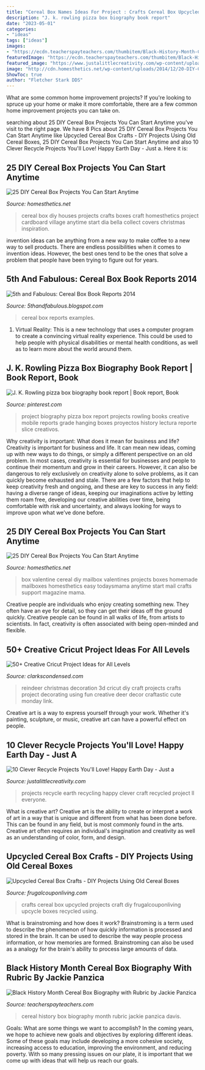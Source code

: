 ```yaml
---
title: "Cereal Box Names Ideas For Project : Crafts Cereal Box Upcycled Projects Craft Diy Frugalcouponliving Upcycle Boxes Recycled Using"
description: "J. k. rowling pizza box biography book report"
date: "2023-05-01"
categories:
- "ideas"
tags: ["ideas"]
images:
- "https://ecdn.teacherspayteachers.com/thumbitem/Black-History-Month-Cereal-Box-Biography-with-Rubric-1500875401/original-526519-3.jpg"
featuredImage: "https://ecdn.teacherspayteachers.com/thumbitem/Black-History-Month-Cereal-Box-Biography-with-Rubric-1500875401/original-526519-3.jpg"
featured_image: "https://www.justalittlecreativity.com/wp-content/uploads/2016/04/10CleverRecycleProjects.jpg"
image: "http://cdn.homesthetics.net/wp-content/uploads/2014/12/20-DIY-Cereal-Box-Crafts-Projects-hometshtics-5.jpg"
ShowToc: true
author: "Fletcher Stark DDS"
---
```



What are some common home improvement projects?
If you're looking to spruce up your home or make it more comfortable, there are a few common home improvement projects you can take on.

	

		
searching about 25 DIY Cereal Box Projects You Can Start Anytime you've visit to the right page. We have 8 Pics about 25 DIY Cereal Box Projects You Can Start Anytime like Upcycled Cereal Box Crafts - DIY Projects Using Old Cereal Boxes, 25 DIY Cereal Box Projects You Can Start Anytime and also 10 Clever Recycle Projects You&#039;ll Love! Happy Earth Day - Just a. Here it is:
		
    
## 25 DIY Cereal Box Projects You Can Start Anytime

<img loading=lazy src="http://cdn.homesthetics.net/wp-content/uploads/2014/12/20-DIY-Cereal-Box-Crafts-Projects-hometshtics-5.jpg" onerror="this.onerror=null;this.src='https://tse3.mm.bing.net/th?id=OIP.soywhL8aEhUQcAukcl6bcwHaLQ&amp;pid=15.1';" alt="25 DIY Cereal Box Projects You Can Start Anytime">

_Source: homesthetics.net_

>cereal box diy houses projects crafts boxes craft homesthetics project cardboard village anytime start dia bella collect covers christmas inspiration. 

	

invention ideas can be anything from a new way to make coffee to a new way to sell products. There are endless possibilities when it comes to invention ideas. However, the best ones tend to be the ones that solve a problem that people have been trying to figure out for years.

    
## 5th And Fabulous: Cereal Box Book Reports 2014

<img loading=lazy src="http://1.bp.blogspot.com/-R1W9ssoClg4/VDtAK6d1u-I/AAAAAAAACRU/xPl8fZUYIwo/s1600/DSC06925.JPG" onerror="this.onerror=null;this.src='https://tse3.mm.bing.net/th?id=OIP.il9EYX6358YNNQQF1hLyNAHaFj&amp;pid=15.1';" alt="5th and Fabulous: Cereal Box Book Reports 2014">

_Source: 5thandfabulous.blogspot.com_

>cereal box reports examples. 

	

1. Virtual Reality: This is a new technology that uses a computer program to create a convincing virtual reality experience. This could be used to help people with physical disabilities or mental health conditions, as well as to learn more about the world around them. 

    
## J. K. Rowling Pizza Box Biography Book Report | Book Report, Book

<img loading=lazy src="https://i.pinimg.com/736x/11/b2/7a/11b27ae8bcae8bb8ef999f1bf1f8f9dd--biography-project-biography-books.jpg" onerror="this.onerror=null;this.src='https://tse4.mm.bing.net/th?id=OIP.aJlHKE3JhyxBCz_kpNnblgHaJ4&amp;pid=15.1';" alt="J. K. Rowling pizza box biography book report | Book report, Book">

_Source: pinterest.com_

>project biography pizza box report projects rowling books creative mobile reports grade hanging boxes proyectos history lectura reporte slice creativos. 

	

Why creativity is important: What does it mean for business and life?
Creativity is important for business and life. It can mean new ideas, coming up with new ways to do things, or simply a different perspective on an old problem. In most cases, creativity is essential for businesses and people to continue their momentum and grow in their careers. However, it can also be dangerous to rely exclusively on creativity alone to solve problems, as it can quickly become exhausted and stale. There are a few factors that help to keep creativity fresh and ongoing, and these are key to success in any field: having a diverse range of ideas, keeping our imaginations active by letting them roam free, developing our creative abilities over time, being comfortable with risk and uncertainty, and always looking for ways to improve upon what we’ve done before.

    
## 25 DIY Cereal Box Projects You Can Start Anytime

<img loading=lazy src="http://cdn.homesthetics.net/wp-content/uploads/2014/12/Desktop20.jpg" onerror="this.onerror=null;this.src='https://tse1.mm.bing.net/th?id=OIP.a13flrhKTdKIZqL-uYsdWQHaEo&amp;pid=15.1';" alt="25 DIY Cereal Box Projects You Can Start Anytime">

_Source: homesthetics.net_

>box valentine cereal diy mailbox valentines projects boxes homemade mailboxes homesthetics easy todaysmama anytime start mail crafts support magazine mama. 

	

Creative people are individuals who enjoy creating something new. They often have an eye for detail, so they can get their ideas off the ground quickly. Creative people can be found in all walks of life, from artists to scientists. In fact, creativity is often associated with being open-minded and flexible.

    
## 50+ Creative Cricut Project Ideas For All Levels

<img loading=lazy src="https://www.clarkscondensed.com/wp-content/uploads/2017/01/3D-Reindeer-Decoration-1-667x1000.jpg" onerror="this.onerror=null;this.src='https://tse2.mm.bing.net/th?id=OIP.GEj8YXgqKsWf4_Pue_GquAHaLG&amp;pid=15.1';" alt="50+ Creative Cricut Project Ideas for All Levels">

_Source: clarkscondensed.com_

>reindeer christmas decoration 3d cricut diy craft projects crafts project decorating using fun creative deer decor craftastic cute monday link. 

	

Creative art is a way to express yourself through your work. Whether it's painting, sculpture, or music, creative art can have a powerful effect on people.

    
## 10 Clever Recycle Projects You&#039;ll Love! Happy Earth Day - Just A

<img loading=lazy src="https://www.justalittlecreativity.com/wp-content/uploads/2016/04/10CleverRecycleProjects.jpg" onerror="this.onerror=null;this.src='https://tse1.mm.bing.net/th?id=OIP.TpkrzAtQHZActNSV5hA4fgHaLG&amp;pid=15.1';" alt="10 Clever Recycle Projects You&#039;ll Love! Happy Earth Day - Just a">

_Source: justalittlecreativity.com_

>projects recycle earth recycling happy clever craft recycled project ll everyone. 

	

What is creative art?
Creative art is the ability to create or interpret a work of art in a way that is unique and different from what has been done before. This can be found in any field, but is most commonly found in the arts. Creative art often requires an individual's imagination and creativity as well as an understanding of color, form, and design.

    
## Upcycled Cereal Box Crafts - DIY Projects Using Old Cereal Boxes

<img loading=lazy src="https://i2.wp.com/frugalcouponliving.com/wp-content/uploads/2018/01/cereal-box-crafts-frugal-coupon-living-e1504362768685.jpg" onerror="this.onerror=null;this.src='https://tse4.mm.bing.net/th?id=OIP.Pjf0HUpKDNU-4zPxSq3BfgHaL2&amp;pid=15.1';" alt="Upcycled Cereal Box Crafts - DIY Projects Using Old Cereal Boxes">

_Source: frugalcouponliving.com_

>crafts cereal box upcycled projects craft diy frugalcouponliving upcycle boxes recycled using. 

	

What is brainstroming and how does it work?
Brainstroming is a term used to describe the phenomenon of how quickly information is processed and stored in the brain. It can be used to describe the way people process information, or how memories are formed. Brainstroming can also be used as a analogy for the brain's ability to process large amounts of data.

    
## Black History Month Cereal Box Biography With Rubric By Jackie Panzica

<img loading=lazy src="https://ecdn.teacherspayteachers.com/thumbitem/Black-History-Month-Cereal-Box-Biography-with-Rubric-1500875401/original-526519-3.jpg" onerror="this.onerror=null;this.src='https://tse3.mm.bing.net/th?id=OIP.A3BaPWcf5DaZqyO5cOpNOAAAAA&amp;pid=15.1';" alt="Black History Month Cereal Box Biography with Rubric by Jackie Panzica">

_Source: teacherspayteachers.com_

>cereal history box biography month rubric jackie panzica davis. 

	

Goals: What are some things we want to accomplish?
In the coming years, we hope to achieve new goals and objectives by exploring different ideas. Some of these goals may include developing a more cohesive society, increasing access to education, improving the environment, and reducing poverty. With so many pressing issues on our plate, it is important that we come up with ideas that will help us reach our goals.

